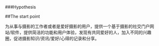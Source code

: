 ###Hypothesis

##The start point

为从事与摄影的工作者或者是爱好摄影的用户，提供一个基于摄影的社交门户网站/软件，提供简洁的功能和用户体验，发现有共同爱好的人，加入不同的兴趣圈，促进摄影知识/资讯/爱好/心得的记录和分享。
